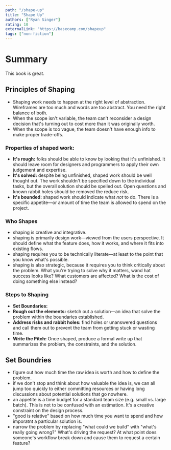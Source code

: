 ```yaml
---
path: "/shape-up"
title: "Shape Up"
authors: ["Ryan Singer"]
rating: 10
externalLink: "https://basecamp.com/shapeup"
tags: ["non-fiction"]
---
```


# Summary
This book is great.

## Principles of Shaping
- Shaping work needs to happen at the right level of abstraction. Wireframes are too much and words are too abstract. You need the right balance of both.
- When the scope isn't variable, the team can't reconsider a design decision that's turning out to cost more than it was originally worth.
- When the scope is too vague, the team doesn't have enough info to make proper trade-offs.

### Properties of shaped work:
- **It's rough:** folks should be able to know by looking that it's unfinished. It should leave room for designers and programmers to apply their own judgement and expertise.
- **It's solved:** despite being unfinished, shaped work should be well thought out. The work shouldn't be specified down to the individual tasks, but the overall solution should be spelled out. Open questions and known rabbit holes should be removed the reduce risk.
- **It's bounded:** shaped work should indicate what _not_ to do. There is a specific appetite—or amount of time the team is allowed to spend on the project.

### Who Shapes
- shaping is creative and integrative.
- shaping is primarily design work—viewed from the users perspective. It should define what the feature does, how it works, and where it fits into existing flows.
- shaping requires you to be technically literate—at least to the point that you know what's possible.
- shaping is also strategic, because it requires you to think critically about the problem. What you're trying to solve why it matters, wand hat success looks like? What customers are affected? What is the cost of doing something else instead?

### Steps to Shaping
- **Set Boundaries:**
- **Rough out the elements:** sketch out a solution—an idea that solve the problem within the boundaries established.
- **Address risks and rabbit holes:** find holes or unanswered questions and call them out to prevent the team from getting stuck or wasting time.
- **Write the Pitch:** Once shaped, produce a formal write up that summarizes the problem, the constraints, and the solution.


## Set Boundries
- figure out how much time the raw idea is worth and how to define the problem.
- if we don't stop and think about how valuable the idea is, we can all jump too quickly to either committing resources or having long discussions about potential solutions that go nowhere.
- an appetite is a time budget for a standard team size (e.g. small vs. large batch). This is not to be confused with an estimation. It's a creative constraint on the design process.
- "good is relative" based on how much time you want to spend and how imporatnt a particular solution is.
- narrow the problem by replacing "what could we build" with "what's really going wrong?" What's driving the request? At what point does someone's workflow break down and cause them to request a certain feature?